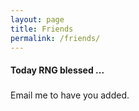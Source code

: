 ```yaml
---
layout: page
title: Friends
permalink: /friends/
---
```


#### Today RNG blessed ...

<h3><a href="" id="friendname"></a></h3>

<p>Email me to have you added. </p>

<!-- ordered randomly -->

<script>
var friendnamearray = [
	'iBug',
	'taoky',
	'Elsa Granger',
	'Zeka',
	'Totoro',
	'myl7',
	'loliw',
	'Catoverflow',
	'sirius',
	'LibreLiu',
	'Simba',
	'Zi-Yue Wang'
];
var friendurlarray = [
	'https://ibug.io',
	'https://www.taoky.moe',
	'https://elsagranger.com',
	'https://flag.zeka.cloud',
	'https://yyw.moe',
	'https://myl7.moe',
	'https://loliw.moe',
	'https://blog.c-j.dev',
	'https://sirius1242.github.io',
	'https://blog.libreliu.info',
	'http://www.simbaondiet.com',
	'http://home.ustc.edu.cn/~metrictensor'
];
var d = new Date();
var seed = d.getFullYear()*1000 + d.getMonth()*100 + d.getDay();
function randomm() {
	var x = Math.sin(seed++) * 10000;
	return x - Math.floor(x);
}
var r = Math.floor(randomm()*friendurlarray.length);
document.getElementById("friendname").innerHTML = friendnamearray[r];
document.getElementById("friendname").href = friendurlarray[r];
</script>
